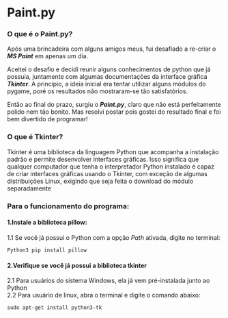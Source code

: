 # Paint.py

<h3>O que é o Paint.py?</h3>
<p> Após uma brincadeira com alguns amigos meus, fui desafiado a re-criar o <b><i>MS Paint</i></b> em apenas um dia.</p>
<p> Aceitei o desafio e decidi reunir alguns conhecimentos de python que já possuia, juntamente com algumas documentações da interface gráfica <b><i>Tkinter</i></b>. A princípio, a ideia inicial era tentar utilizar alguns módulos do pygame, poré os resultados não mostraram-se tão satisfatórios.</p>
<p>Então ao final do prazo, surgiu o <b><i>Paint.py</i></b>, claro que não está perfeitamente polido nem tão bonito. Mas resolvi postar pois gostei do resultado final e foi bem divertido de programar!</p> 

<h3>O que é Tkinter?</h3>
<p>Tkinter é uma biblioteca da linguagem Python que acompanha a instalação padrão e permite desenvolver interfaces gráficas. Isso significa que qualquer computador que tenha o interpretador Python instalado é capaz de criar interfaces gráficas usando o Tkinter, com exceção de algumas distribuições Linux, exigindo que seja feita o download do módulo separadamente</p>

<h3>Para o funcionamento do programa:</h3>  
<h4> 1.Instale a biblioteca pillow:</h4>
<p>1.1 Se você já possui o Python com a opção <i>Path</i> ativada, digite no terminal:</p>
 <code>Python3 pip install pillow</code>
<h4> 2.Verifique se você já possui a biblioteca tkinter</h4>
<p>2.1 Para usuários do sistema Windows, ela já vem pré-instalada junto ao Python</br> 	
2.2 Para usuário de linux, abra o terminal e digite o comando abaixo:</p> 
  
    sudo apt-get install python3-tk    
